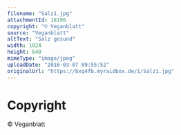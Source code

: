 ```yaml
---
filename: "Salz1.jpg"
attachmentId: 18196
copyright: "© Veganblatt"
source: "Veganblatt"
altText: "Salz gesund"
width: 1024
height: 640
mimeType: "image/jpeg"
uploadDate: "2016-03-07 09:55:52"
originalUrl: "https://bxq4fb.myraidbox.de/i/Salz1.jpg"
---
```


# Copyright

© Veganblatt
